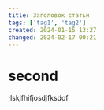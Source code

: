 ```yaml
---
title: Заголовок статьи
tags: ['tag1', 'tag2']
created: 2024-01-15 13:27
changed: 2024-02-17 00:21
---
```

# second
;lskjfhifjosdjfksdof
